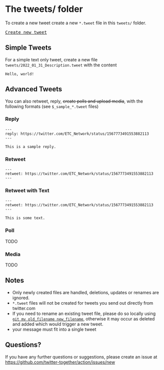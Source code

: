 # The tweets/ folder

To create a new tweet create a new `*.tweet` file in this `tweets/` folder.

<kbd>[Create new tweet](../../../new/main/?filename=tweets/<your-path>.tweet)</kbd>

## Simple Tweets

For a simple text only tweet, create a new file `tweets/2022_01_31_Description.tweet` with the content

```
Hello, world!
```

## Advanced Tweets

You can also retweet, reply, ~~create polls and upload media~~, with the following formats (see `$_sample_*.tweet` files)

### Reply

```
---
reply: https://twitter.com/ETC_Network/status/1567773491553882113
---

This is a sample reply.
```

### Retweet

```
---
retweet: https://twitter.com/ETC_Network/status/1567773491553882113
---
```

### Retweet with Text


```
---
retweet: https://twitter.com/ETC_Network/status/1567773491553882113
---

This is some text.
```

### Poll

TODO

### Media

TODO

## Notes

- Only newly created files are handled, deletions, updates or renames are ignored.
- `*.tweet` files will not be created for tweets you send out directly from twitter.com
- If you need to rename an existing tweet file, please do so locally using [`git mv old_filename new_filename`](https://help.github.com/en/articles/renaming-a-file-using-the-command-line), otherwise it may occur as deleted and added which would trigger a new tweet.
- your message must fit into a single tweet

## Questions?

If you have any further questions or suggestions, please create an issue at https://github.com/twitter-together/action/issues/new
